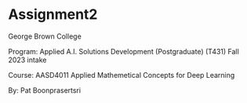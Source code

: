 # Assignment2
George Brown College

Program: Applied A.I. Solutions Development (Postgraduate) (T431) Fall 2023 intake

Course: AASD4011 Applied Mathemetical Concepts for Deep Learning

By: Pat Boonprasertsri
